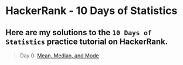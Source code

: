 # HackerRank - 10 Days of Statistics

## Here are my solutions to the `10 Days of Statistics` practice tutorial on HackerRank.


> Day 0: [Mean, Median, and Mode](Day-0/Mean-Median-and-Mode.js)


